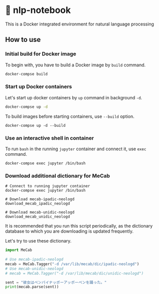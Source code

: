 # :memo: nlp-notebook
This is a Docker integrated environment for natural language processing

## How to use
### Initial build for Docker image
To begin with, you have to build a Docker image by `build` command.
```bash
docker-compse build
```

### Start up Docker containers
Let's start up docker containers by `up` command in background `-d`.
```bash
docker-compse up -d
```

To build images before starting containers, use `--build` option.
```
docker-compse up -d --build
```

### Use an interactive shell in container
To run `bash` in the running `jupyter` container and connect it, use `exec` command.
```
docker-compse exec jupyter /bin/bash
```

### Download additional dictionary for MeCab
```
# Connect to running jupyter container
docker-compse exec jupyter /bin/bash

# Download mecab-ipadic-neologd
download_mecab_ipadic_neologd

# Download mecab-unidic-neologd
download_mecab_unidic_neologd
```
It is recommended that you run this script periodically, as the dictionary database to which you are downloading is updated frequently.  

Let's try to use these dictionary.
```python
import MeCab
 
# Use mecab-ipadic-neologd
mecab = MeCab.Tagger("-d /var/lib/mecab/dic/ipadic-neologd")
# Use mecab-unidic-neologd
# mecab = MeCab.Tagger("-d /var/lib/mecab/dic/unidic-neologd")

sent = "彼女はペンパイナッポーアッポーペンを踊った。"
print(mecab.parse(sent))
```